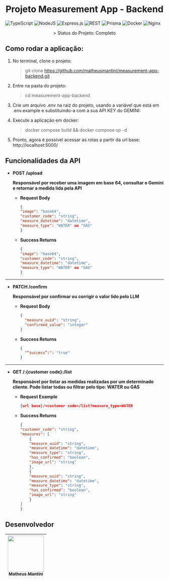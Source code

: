 <h1 align="center"> Projeto Measurement App - Backend </h1>

![TypeScript](https://img.shields.io/badge/typescript-%23007ACC.svg?style=for-the-badge&logo=typescript&logoColor=white)
![NodeJS](https://img.shields.io/badge/node.js-6DA55F?style=for-the-badge&logo=node.js&logoColor=white)
![Express.js](https://img.shields.io/badge/express.js-%23404d59.svg?style=for-the-badge&logo=express&logoColor=%2361DAFB)
![REST](https://img.shields.io/badge/REST%20API-%231572B6.svg?style=for-the-badge)
![Prisma](https://img.shields.io/badge/Prisma-3982CE?style=for-the-badge&logo=Prisma&logoColor=white)
![Docker](https://img.shields.io/badge/docker-%230db7ed.svg?style=for-the-badge&logo=docker&logoColor=white)
![Nginx](https://img.shields.io/badge/nginx-%23009639.svg?style=for-the-badge&logo=nginx&logoColor=white)

<p align="center">> Status do Projeto: Completo</p>

## Como rodar a aplicação:

1. No terminal, clone o projeto:

   > git clone https://github.com/matheusmantini/measurement-app-backend.git

2. Entre na pasta do projeto:

   > cd measurement-app-backend

3. Crie um arquivo .env na raiz do projeto, usando a variável que está em .env.example e substituindo-a com a sua API KEY do GEMINI:

4. Execute a aplicação em docker:

   > docker compose build && docker compose up -d

5. Pronto, agora é possível acessar as rotas a partir da url base: http://localhost:5000/

## Funcionalidades da API

- **POST /upload**

  **Responsável por receber uma imagem em base 64, consultar o Gemini e retornar a medida lida pela API**

  - **Request Body**
    ```json
    {
    "image": "base64",
    "customer_code": "string",
    "measure_datetime": "datetime",
    "measure_type": "WATER" ou "GAS"
    }
    ```
  - **Success Returns**
    ```json
    {
    "image": "base64",
    "customer_code": "string",
    "measure_datetime": "datetime",
    "measure_type": "WATER" ou "GAS"
    }
    ```

---

- **PATCH /confirm**

  **Responsável por confirmar ou corrigir o valor lido pelo LLM**

  - **Request Body**
    ```json
    {
      "measure_uuid": "string",
      "confirmed_value": "integer"
    }
    ```
  - **Success Returns**
    ```json
    {
      "“success”:": "true"
    }
    ```

---

- **GET /:{customer code}:/list**

  **Responsável por listar as medidas realizadas por um determinado cliente. Pode listar todas ou filtrar pelo tipo: WATER ou GAS**

  - **Request Example**
    ```json
    {url base}/<customer code>/list?measure_type=WATER
    ```
  - **Success Returns**
    ```json
    {
    "customer_code": "string",
    "measures": [
        {
        "measure_uuid": "string",
        "measure_datetime": "datetime",
        "measure_type": "string",
        "has_confirmed": "boolean",
        "image_url": "string"
        },
        {
        "measure_uuid": "string",
        "measure_datetime": "datetime",
        "measure_type": "string",
        "has_confirmed": "boolean",
        "image_url": "string"
        }
    ]
    }

## Desenvolvedor

| [<img src="https://avatars.githubusercontent.com/u/71985890?v=4" width=115 > <br> <sub> Matheus Mantini </sub>](https://www.linkedin.com/in/matheusmantini/) |
| :----------------------------------------------------------------------------------------------------------------------------------------------------------: |
